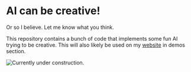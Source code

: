 # AI can be creative!

Or so I believe. Let me know what you think. 

This repository contains a bunch of code that 
implements some fun AI trying to be creative. 
This will also likely be used on my [website](https://iaroslav-ai.github.io/) in 
demos section.

![Currently under construction.](https://iaroslav-ai.github.io/images/under_construction.svg)